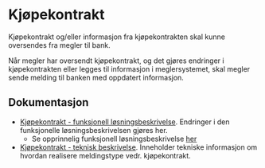 Kjøpekontrakt
=============

Kjøpekontrakt og/eller informasjon fra kjøpekontrakten skal kunne oversendes fra megler til bank.

Når megler har oversendt kjøpekontrakt, og det gjøres endringer i kjøpekontrakten eller legges til informasjon i meglersystemet, skal megler sende melding til banken med  oppdatert informasjon. 

## Dokumentasjon
* [Kjøpekontrakt - funksjonell løsningsbeskrivelse](./kjoepekontrakt-loesningsbeskrivelse.md). Endringer i den funksjonelle løsningsbeskrivelsen gjøres her. 
  - Se opprinnelig funksjonell løsningsbeskrivelse [her](Digital&#32;eiendomshandel&#32;-&#32;Løsningsbeskrivelse&#32;Kjøpekontrakt&#32;v1.0&#32;-&#32;2020-11-25.pdf)
* [Kjøpekontrakt - teknisk beskrivelse](./kjoepekontrakt-teknisk-beskrivelse.md). Inneholder tekniske informasjon om hvordan realisere meldingstype vedr. kjøpekontrakt.
  
